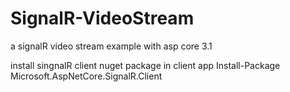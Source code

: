# SignalR-VideoStream


a signalR video stream example with asp core 3.1

install singnalR client nuget package in client app 
Install-Package Microsoft.AspNetCore.SignalR.Client
